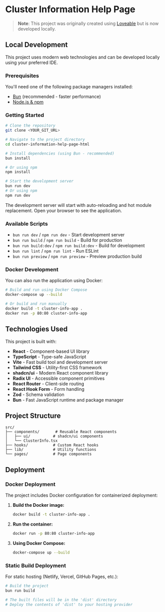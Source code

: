 # Cluster Information Help Page

> **Note**: This project was originally created using [Loveable](https://lovable.dev) but is now developed locally.

## Local Development

This project uses modern web technologies and can be developed locally using your preferred IDE.

### Prerequisites

You'll need one of the following package managers installed:
- [Bun](https://bun.sh/) (recommended - faster performance)
- [Node.js & npm](https://github.com/nvm-sh/nvm#installing-and-updating)

### Getting Started

```sh
# Clone the repository
git clone <YOUR_GIT_URL>

# Navigate to the project directory
cd cluster-information-help-page-html

# Install dependencies (using Bun - recommended)
bun install

# Or using npm
npm install

# Start the development server
bun run dev
# Or using npm
npm run dev
```

The development server will start with auto-reloading and hot module replacement. Open your browser to see the application.

### Available Scripts

- `bun run dev` / `npm run dev` - Start development server
- `bun run build` / `npm run build` - Build for production
- `bun run build:dev` / `npm run build:dev` - Build for development
- `bun run lint` / `npm run lint` - Run ESLint
- `bun run preview` / `npm run preview` - Preview production build

### Docker Development

You can also run the application using Docker:

```sh
# Build and run using Docker Compose
docker-compose up --build

# Or build and run manually
docker build -t cluster-info-app .
docker run -p 80:80 cluster-info-app
```

## Technologies Used

This project is built with:

- **React** - Component-based UI library
- **TypeScript** - Type-safe JavaScript
- **Vite** - Fast build tool and development server
- **Tailwind CSS** - Utility-first CSS framework
- **shadcn/ui** - Modern React component library
- **Radix UI** - Accessible component primitives
- **React Router** - Client-side routing
- **React Hook Form** - Form handling
- **Zod** - Schema validation
- **Bun** - Fast JavaScript runtime and package manager

## Project Structure

```
src/
├── components/       # Reusable React components
│   ├── ui/          # shadcn/ui components
│   └── ClusterInfo.tsx
├── hooks/           # Custom React hooks
├── lib/             # Utility functions
└── pages/           # Page components
```

## Deployment

### Docker Deployment

The project includes Docker configuration for containerized deployment:

1. **Build the Docker image:**
   ```sh
   docker build -t cluster-info-app .
   ```

2. **Run the container:**
   ```sh
   docker run -p 80:80 cluster-info-app
   ```

3. **Using Docker Compose:**
   ```sh
   docker-compose up --build
   ```

### Static Build Deployment

For static hosting (Netlify, Vercel, GitHub Pages, etc.):

```sh
# Build the project
bun run build

# The built files will be in the 'dist' directory
# Deploy the contents of 'dist' to your hosting provider
```
